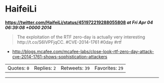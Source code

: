 # HaifeiLi
**https://twitter.com/HaifeiLi/status/451972219288055808 _at Fri Apr 04 06:39:08 +0000 2014_**
<blockquote>
The exploitation of the RTF zero-day is actually very interesting http://t.co/S6IVPFjqCC. #CVE-2014-1761 #0day #rtf
</blockquote>

* http://blogs.mcafee.com/mcafee-labs/close-look-rtf-zero-day-attack-cve-2014-1761-shows-sophistication-attackers

<table><tr>
<td>Quotes: <code>0</code></td>
<td>Replies: <code>2</code></td>
<td>Retweets: <code>39</code></td>
<td>Favorites: <code>29</code></td>
</tr></table>

---

